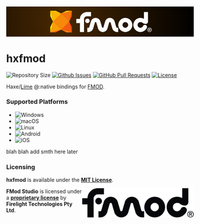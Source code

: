 ![hxfmod](./assets/hxfmod_wide.png)

# hxfmod

![Repository Size](https://img.shields.io/github/repo-size/KarimAkra/hxfmod)
[![Github Issues](https://img.shields.io/github/issues/KarimAkra/hxfmod)](https://github.com/KarimAkra/hxfmod/issues)
[![GitHub Pull Requests](https://img.shields.io/github/issues-pr/KarimAkra/hxfmod)](https://github.com/KarimAkra/hxfmod/pulls)
[![License](https://badgen.net/badge/license/MIT/green)](./LICENSE)

Haxe/[Lime](https://lime.openfl.org) @:native bindings for [FMOD](https://fmod.com).

### Supported Platforms

- ![Windows](https://custom-icon-badges.demolab.com/badge/Windows-0078D6?logo=windows11&logoColor=white)
- ![macOS](https://img.shields.io/badge/-macOS-000000?logo=apple&logoColor=white&style=flat)
- ![Linux](https://img.shields.io/badge/-Linux-FCC624?logo=linux&logoColor=black&style=flat)
- ![Android](https://img.shields.io/badge/-Android-3DDC84?logo=android&logoColor=white&style=flat)
- ![iOS](https://img.shields.io/badge/iOS-000000?&logo=apple&logoColor=white)

blah blah add smth here later

### Licensing

**hxfmod** is available under the **[MIT License](./LICENSE)**.

<img src="./assets/fmod.png" width="300px" align="right" />

**FMod Studio** is licensed under a **[proprietary license](https://www.fmod.com/legal)** by **Firelight Technologies Pty Ltd**.
